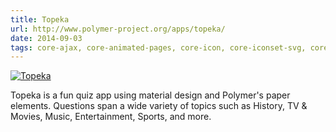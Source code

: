 ```yaml
---
title: Topeka 
url: http://www.polymer-project.org/apps/topeka/
date: 2014-09-03
tags: core-ajax, core-animated-pages, core-icon, core-iconset-svg, core-media-query, core-selection, core-selector, core-style, core-toolbar, core-transition-pages, firebase-element, firebase-login, hero-transition, paper-button, paper-fab, paper-icon-button, paper-input, paper-progress, paper-ripple, paper-shadow, paper-slider, polymer-element, template
---
```


[![Topeka](screenshots/topeka.png)](http://www.polymer-project.org/apps/topeka/)

Topeka is a fun quiz app using material design and Polymer's paper elements. Questions span a wide variety of topics such as History, TV &amp; Movies, Music, Entertainment, Sports, and more.